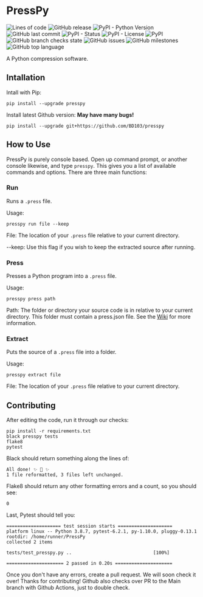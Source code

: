 # PressPy

<img alt="Lines of code" src="https://img.shields.io/tokei/lines/github/BD103/PressPy?color=9cf&style=for-the-badge"> <img alt="GitHub release" src="https://img.shields.io/github/v/release/BD103/PressPy?color=9cf&include_prereleases&style=for-the-badge"> <img alt="PyPI - Python Version" src="https://img.shields.io/pypi/pyversions/presspy?color=9cf&style=for-the-badge"> <img alt="GitHub last commit" src="https://img.shields.io/github/last-commit/BD103/PressPy?color=9cf&style=for-the-badge"> <img alt="PyPI - Status" src="https://img.shields.io/pypi/status/presspy?color=9cf&style=for-the-badge"> <img alt="PyPI - License" src="https://img.shields.io/pypi/l/PressPy?color=9cf&style=for-the-badge"> <img alt="PyPI" src="https://img.shields.io/pypi/v/PressPy?color=9cf&style=for-the-badge"> <img alt="GitHub branch checks state" src="https://img.shields.io/github/checks-status/BD103/PressPy/master?color=9cf&style=for-the-badge"> <img alt="GitHub issues" src="https://img.shields.io/github/issues/BD103/PressPy?color=9cf&style=for-the-badge"> <img alt="GitHub milestones" src="https://img.shields.io/github/milestones/all/BD103/PressPy?color=9cf&style=for-the-badge"> <img alt="GitHub top language" src="https://img.shields.io/github/languages/top/BD103/PressPy?color=9cf&style=for-the-badge">

A Python compression software.

## Intallation

Intall with Pip:
```console
pip install --upgrade presspy
```

Install latest Github version:
**May have many bugs!**
```console
pip install --upgrade git+https://github.com/BD103/presspy
```

## How to Use

PressPy is purely console based. Open up command prompt, or another console likewise, and type `presspy`.
This gives you a list of available commands and options. There are three main functions:

### Run

Runs a `.press` file.

Usage:
```
presspy run file --keep
```

File:
The location of your `.press` file relative to your current directory.

--keep:
Use this flag if you wish to keep the extracted source after running.

### Press

Presses a Python program into a `.press` file.

Usage:
```
presspy press path
```

Path:
The folder or directory your source code is in relative to your current directory. This folder must contain a press.json file. See the [Wiki](https://github.com/BD103/PressPy/wiki) for more information.

### Extract

Puts the source of a `.press` file into a folder.

Usage:
```
presspy extract file
```

File:
The location of your `.press` file relative to your current directory.

## Contributing

After editing the code, run it through our checks:
```console
pip install -r requirements.txt
black presspy tests
flake8
pytest
```

Black should return something along the lines of:
```console
All done! ✨ 🍰 ✨
1 file reformatted, 3 files left unchanged.
```

Flake8 should return any other formatting errors and a count, so you should see:
```console
0
```

Last, Pytest should tell you:
```console
==================== test session starts ====================
platform linux -- Python 3.8.7, pytest-6.2.1, py-1.10.0, pluggy-0.13.1
rootdir: /home/runner/PressPy
collected 2 items

tests/test_presspy.py ..                              [100%]

===================== 2 passed in 0.20s =====================
```

Once you don't have any errors, create a pull request. We will soon check it over! Thanks for contributing! Github also checks over PR to the Main branch with Github Actions, just to double check.
